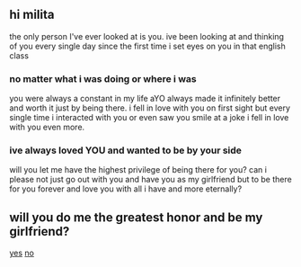 ## hi milita

the only person I've ever looked at is you.
ive been looking at and thinking of you every single day since the first time i set eyes on you in that english class

### no matter what i was doing or where i was 

you were always a constant in my life aYO always made it infinitely better and worth it just by being there.
i fell in love with you on first sight but every single time i interacted with you or even saw you smile at a joke i fell in love with you even more.

### ive always loved **YOU** and wanted to be by your side ###

will you let me have the highest privilege of being there for you?
can i please not just go out with you and have you as my girlfriend but to be there for you forever and love you with all i have and more eternally?

## will you do me the greatest honor and be my girlfriend? ##
[yes](yes.md)
[no](no.md)
